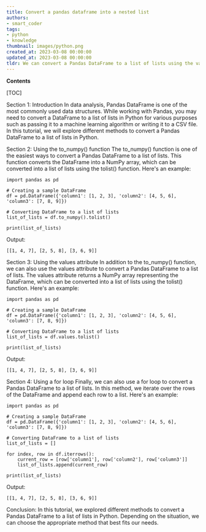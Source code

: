 ```yaml
---
title: Convert a pandas dataframe into a nested list
authors:
- smart_coder
tags:
- python
- knowledge
thumbnail: images/python.png
created_at: 2023-03-08 00:00:00
updated_at: 2023-03-08 00:00:00
tldr: We can convert a Pandas DataFrame to a list of lists using the values attribute of the DataFrame followed by tolist() method.
---
```


**Contents**

[TOC]

Section 1: Introduction
In data analysis, Pandas DataFrame is one of the most commonly used data structures. While working with Pandas, you may need to convert a DataFrame to a list of lists in Python for various purposes such as passing it to a machine learning algorithm or writing it to a CSV file. In this tutorial, we will explore different methods to convert a Pandas DataFrame to a list of lists in Python.

Section 2: Using the to_numpy() function
The to_numpy() function is one of the easiest ways to convert a Pandas DataFrame to a list of lists. This function converts the DataFrame into a NumPy array, which can be converted into a list of lists using the tolist() function. Here's an example:

```
import pandas as pd

# Creating a sample DataFrame
df = pd.DataFrame({'column1': [1, 2, 3], 'column2': [4, 5, 6], 'column3': [7, 8, 9]})

# Converting DataFrame to a list of lists
list_of_lists = df.to_numpy().tolist()

print(list_of_lists)
```

Output:

```
[[1, 4, 7], [2, 5, 8], [3, 6, 9]]
```

Section 3: Using the values attribute
In addition to the to_numpy() function, we can also use the values attribute to convert a Pandas DataFrame to a list of lists. The values attribute returns a NumPy array representing the DataFrame, which can be converted into a list of lists using the tolist() function. Here's an example:

```
import pandas as pd

# Creating a sample DataFrame
df = pd.DataFrame({'column1': [1, 2, 3], 'column2': [4, 5, 6], 'column3': [7, 8, 9]})

# Converting DataFrame to a list of lists
list_of_lists = df.values.tolist()

print(list_of_lists)
```

Output:

```
[[1, 4, 7], [2, 5, 8], [3, 6, 9]]
```

Section 4: Using a for loop
Finally, we can also use a for loop to convert a Pandas DataFrame to a list of lists. In this method, we iterate over the rows of the DataFrame and append each row to a list. Here's an example:

```
import pandas as pd

# Creating a sample DataFrame
df = pd.DataFrame({'column1': [1, 2, 3], 'column2': [4, 5, 6], 'column3': [7, 8, 9]})

# Converting DataFrame to a list of lists
list_of_lists = []

for index, row in df.iterrows():
    current_row = [row['column1'], row['column2'], row['column3']]
    list_of_lists.append(current_row)

print(list_of_lists)
```

Output:

```
[[1, 4, 7], [2, 5, 8], [3, 6, 9]]
```

Conclusion:
In this tutorial, we explored different methods to convert a Pandas DataFrame to a list of lists in Python. Depending on the situation, we can choose the appropriate method that best fits our needs.
